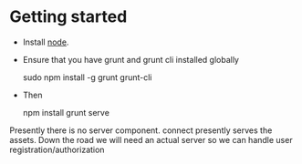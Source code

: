 Getting started
===============

- Install [node](http://nodejs.org/download/).

- Ensure that you have grunt and grunt cli installed globally

    sudo npm install -g grunt grunt-cli

- Then

    npm install
    grunt serve

Presently there is no server component.  connect presently serves the assets.
Down the road we will need an actual server so we can handle user registration/authorization